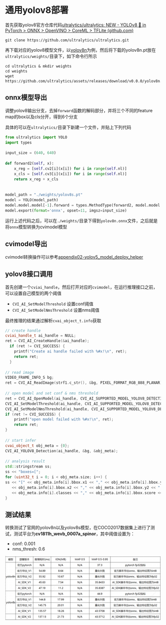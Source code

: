 # 通用yolov8部署

首先获取yolov8官方仓库代码[ultralytics/ultralytics: NEW - YOLOv8 🚀 in PyTorch > ONNX > OpenVINO > CoreML > TFLite (github.com)](https://github.com/ultralytics/ultralytics)

```shell
git clone https://github.com/ultralytics/ultralytics.git
```

再下载对应的yolov8模型文件，以[yolov8n](https://github.com/ultralytics/assets/releases/download/v0.0.0/yolov8n.pt)为例，然后将下载的yolov8n.pt放在`ultralytics/weights/`目录下，如下命令行所示

```
cd ultralytics & mkdir weights
cd weights
wget https://github.com/ultralytics/assets/releases/download/v0.0.0/yolov8n.pt
```

## onnx模型导出

调整yolov8输出分支，去掉`forward`函数的解码部分，并将三个不同的feature map的box以及cls分开，得到6个分支

具体的可以在`ultralytics/`目录下新建一个文件，并贴上下列代码

```python
from ultralytics import YOLO
import types

input_size = (640, 640)

def forward2(self, x):
    x_reg = [self.cv2[i](x[i]) for i in range(self.nl)]
    x_cls = [self.cv3[i](x[i]) for i in range(self.nl)]
    return x_reg + x_cls


model_path = "./weights/yolov8s.pt"
model = YOLO(model_path)
model.model.model[-1].forward = types.MethodType(forward2, model.model.model[-1])
model.export(format='onnx', opset=11, imgsz=input_size)
```

运行上述代码之后，可以在`./weights/`目录下得到`yolov8n.onnx`文件，之后就是将`onnx`模型转换为cvimodel模型

## cvimodel导出

cvimodel转换操作可以参考[appendix02-yolov5_model_deploy_helper](./appendix02-yolov5_model_deploy_helper.md)

## yolov8接口调用

首先创建一个`cviai_handle`，然后打开对应的`cvimodel`，在运行推理接口之前，可以设置自己模型的两个阈值

* `CVI_AI_SetModelThreshold` 设置conf阈值
* `CVI_AI_SetModelNmsThreshold` 设置nms阈值

最终推理的结果通过解析`cvai_object_t.info`获取

```c++
// create handle
cviai_handle_t ai_handle = NULL;
ret = CVI_AI_CreateHandle(&ai_handle);
  if (ret != CVI_SUCCESS) {
    printf("Create ai handle failed with %#x!\n", ret);
    return ret;
  }

// read image
VIDEO_FRAME_INFO_S bg;
ret = CVI_AI_ReadImage(strf1.c_str(), &bg, PIXEL_FORMAT_RGB_888_PLANAR);

// open model and set conf & nms threshold
ret = CVI_AI_OpenModel(ai_handle, CVI_AI_SUPPORTED_MODEL_YOLOV8_DETECTION, path_to_model);
CVI_AI_SetModelThreshold(ai_handle, CVI_AI_SUPPORTED_MODEL_YOLOV8_DETECTION, 0.5);
CVI_AI_SetModelNmsThreshold(ai_handle, CVI_AI_SUPPORTED_MODEL_YOLOV8_DETECTION, 0.5);
if (ret != CVI_SUCCESS) {
	printf("open model failed with %#x!\n", ret);
    return ret;
}

// start infer
cvai_object_t obj_meta = {0};
CVI_AI_YOLOV8_Detection(ai_handle, &bg, &obj_meta);

// analysis result
std::stringstream ss;
ss << "boxes=[";
for (uint32_t i = 0; i < obj_meta.size; i++) {
ss << "[" << obj_meta.info[i].bbox.x1 << "," << obj_meta.info[i].bbox.y1 << ","
   << obj_meta.info[i].bbox.x2 << "," << obj_meta.info[i].bbox.y2 << ","
   << obj_meta.info[i].classes << "," << obj_meta.info[i].bbox.score << "],";
}
```

## 测试结果

转换测试了官网的yolov8n以及yolov8s模型，在COCO2017数据集上进行了测试，测试平台为**cv1811h_wevb_0007a_spinor**，其中阈值设置为：

* conf: 0.001
* nms_thresh: 0.6

![image-20230802143817141](./assets/image-20230802143817141.png)

